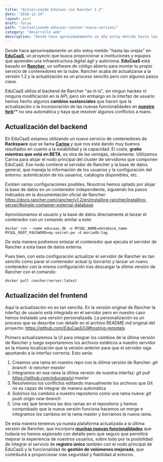 ```yaml
---
title: "Actualizando EduCaas con Rancher 1.2"
date: "2016-12-14"
layout: post
draft: false
path: "/actualizando-educaas-rancher-nueva-version/"
category: "desarrollo web"
description: "Desde hace aproximadamente un año estoy metido hasta las orejas en EduCaaS, un proyecto que busca proporcionar a instituciones y equipos que aprenden una infraestructura digital ágil y autónoma. EduCaaS está basado en Rancher, un software de código abierto para montar tu propio servicio de contenedores en la nube. Rancher acaba de actualizarse a la versión 1.2 y la actualización es un proceso sencillo pero con algunos pasos clave."
---
```

Desde hace aproximadamente un año estoy metido "hasta las orejas" en [**EduCaaS**](http://educaas.io), un proyecto que busca proporcionar a instituciones y equipos que aprenden una infraestructura digital ágil y autónoma. **EduCaaS** está basado en [**Rancher**](https://rancher.com), un software de código abierto para montar tu propio servicio de contenedores en la nube. Rancher acaba de actualizarse a la versión 1.2 y la actualización es un proceso sencillo pero con algunos pasos clave.

EduCaaS utiliza el backend de Rancher "as-it-is", sin ningun hackeo ni ninguna modificación en la API, pero sin embargo en la interfaz de usuario hemos hecho algunos **cambios sustanciales** que hacen que la actualización o la incorporación de las nuevas funcionalidades en [**nuestro fork**](https://github.com/educaas/ui)** no sea automática y haya que resolver algunos conflictos a mano.

## Actualización del backend

En EduCaaS estamos utilizando un nuevo servicio de contenedores de **Rackspace** que se llama [**Carina**](https://ui.getcarina.com/) y que nos está dando muy buenos resultados en cuanto a la estabilidad y la capacidad. El coste, **gratis mientras que está en BETA**, es otra de las ventajas, obviamente. Utilizamos Carina para alojar el nodo principal del cluster de servidores que componen EduCaaS. Ese nodo contiene el servidor de Rancher y la base de datos general, que maneja la información de los usuarios y la configuración del entorno: autenticación de los usuarios, catálogos disponibles, etc.

Existen varias configuraciones posibles. Nosotros hemos optado por alojar la base de datos en un contenedor independiente, siguiendo los pasos indicados en la documentación oficial de Rancher: https://docs.rancher.com/rancher/v1.2/en/installing-rancher/installing-server/#single-container-external-database

Aprovisionamos el usuario y la base de datos directamente al lanzar el contenedor con un comando similar a este:

````
docker run --name educaas_db -e MYSQL_NAME=database_name MYSQL_ROOT_PASSWORD=my-secret-pw -d mariadb:tag
````

De esta manera podremos enlazar el contenedor que ejecuta el servidor de Rancher a esta base de datos externa.

Pues bien, con esta configuración actualizar el servidor de Rancher es tan sencillo como parar el contenedor actual (y borrarlo) y lanzar un nuevo contenedor con la misma configuración tras descargar la última versión de Rancher con el comando:

````
docker pull rancher/server:latest
````

## Actualización del frontend

Aquí la actualización no es tan sencilla. En la versión original de Rancher la interfaz de usuario está integrada en el servidor pero en nuestro caso hemos instalado una versión personalizada. La personalización es un proceso que se describe con detalle en el archivo README.md original del proyecto: https://github.com/EduCaaS/UI#hosting-remotely

Primero actualizaremos la UI para integrar los cambios de la última versión de Rancher y luego exportaremos los archivos estáticos a nuestro servidor en la misma localización que la versión anterior para que el servidor siga apuntando a la interfaz correcta. Esto sería:

1. Creamos una rama en nuestro repo con la última versión de Rancher: _git branch -b rancher-master_
2. Integramos en esa rama la última versión de nuestra interfaz: _git pull https://github.com/educaas/ui master_
3. Resolvemos los conflictos editando manualmente los archivos que Git no es capaz de integrar de manera automática
4. Subimos los cambios a nuestro repositorio como una rama nueva: _git push origin new-branch_
5. Una vez que tenemos las dos ramas en el repositorio y hemos comprobado que la nueva versión funciona hacemos un merge e integramos los cambios en la rama master y borramos la nueva rama.

De esta manera tenemos ya nuesta plataforma actualizada a la última versión de Rancher, que incorpora [**muchas nuevas funcionalidades**](https://github.com/rancher/rancher/releases/tag/v1.2.0) que todavía no hemos explorado con detalle pero que seguro que permitirá mejorar la experiencia de nuestros usuarios, sobre todo por la posibilidad de integrar el servicio de **registro único** también con el nodo principal de EduCaaS y la funcionalidad de **gestión de volúmenes mejorada**, que contribuirá a proporcionar más seguridad y fiabilidad al entorno.

